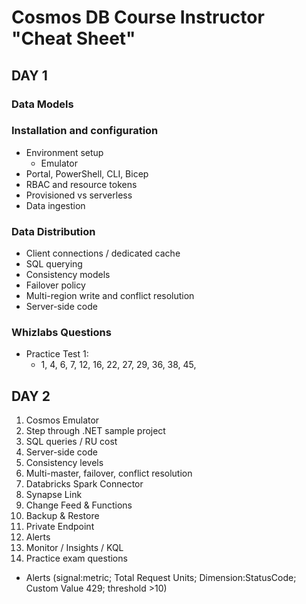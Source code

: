 # Cosmos DB Course Instructor "Cheat Sheet"

## DAY 1

### Data Models

### Installation and configuration

- Environment setup
  - Emulator
- Portal, PowerShell, CLI, Bicep
- RBAC and resource tokens
- Provisioned vs serverless
- Data ingestion

### Data Distribution

- Client connections / dedicated cache
- SQL querying
- Consistency models
- Failover policy
- Multi-region write and conflict resolution
- Server-side code

### Whizlabs Questions

- Practice Test 1:
  - 1, 4, 6, 7, 12, 16, 22, 27, 29, 36, 38, 45,





## DAY 2

1. Cosmos Emulator
2. Step through .NET sample project
3. SQL queries / RU cost
4. Server-side code
5. Consistency levels
6. Multi-master, failover, conflict resolution
7. Databricks Spark Connector
8. Synapse Link
9. Change Feed & Functions
10. Backup & Restore
11. Private Endpoint
12. Alerts
13. Monitor / Insights / KQL
14. Practice exam questions




- Alerts (signal:metric; Total Request Units; Dimension:StatusCode; Custom Value 429; threshold >10)
